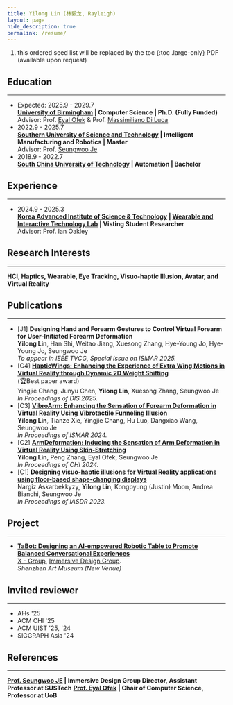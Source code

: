 ```yaml
---
title: Yilong Lin (林毅龙, Rayleigh)
layout: page
hide_description: true
permalink: /resume/
---
```


1. this ordered seed list will be replaced by the toc
{:toc .large-only}
PDF (available upon request)
## Education
---
- Expected: 2025.9 - 2029.7<br>
  **[University of Birmingham](https://www.birmingham.ac.uk/) | Computer Science | Ph.D. (Fully Funded)** <br>
  Advisor: Prof. [Eyal Ofek](https://eyalofek.org/) & Prof. [Massimiliano Di Luca](https://massimilianodiluca.info/)
- 2022.9 - 2025.7 <br> 
  **[Southern University of Science and Technology](https://www.sustech.edu.cn/en/) | Intelligent Manufacturing and Robotics | Master** <br>
  Advisor: Prof. [Seungwoo Je](https://immersivedesignresearch.com/seungwoo)
- 2018.9 - 2022.7 <br>
  **[South China University of Technology](https://www.scut.edu.cn/en/) | Automation | Bachelor** <br>

## Experience
---
- 2024.9 - 2025.3<br>
  **[Korea Advanced Institute of Science & Technology](https://www.kaist.ac.kr/en/) | [Wearable and Interactive Technology Lab](https://sites.google.com/view/kaist-witlab/) | Visting Student Researcher** <br>
  Advisor: Prof. Ian Oakley

## Research Interests
---
**HCI, Haptics, Wearable, Eye Tracking, Visuo-haptic Illusion, Avatar, and Virtual Reality**

## Publications
---
- [J1] **Designing Hand and Forearm Gestures to Control Virtual Forearm for User-Initiated Forearm Deformation** <br>
  **Yilong Lin**, Han Shi, Weitao Jiang, Xuesong Zhang, Hye-Young Jo, Hye-Young Jo, Seungwoo Je <br>
  _To appear in IEEE TVCG, Special Issue on ISMAR 2025._
- [C4] **[HapticWings: Enhancing the Experience of Extra Wing Motions in Virtual Reality through Dynamic 2D Weight Shifting](https://dl.acm.org/doi/10.1145/3715336.3735755)** <br>
  (🏆Best paper award)<br>
  Yingjie Chang, Junyu Chen, **Yilong Lin**, Xuesong Zhang, Seungwoo Je <br>
  _In Proceedings of DIS 2025._
- [C3] **[VibroArm: Enhancing the Sensation of Forearm Deformation in Virtual Reality Using Vibrotactile Funneling Illusion](https://ieeexplore.ieee.org/abstract/document/10765489)** <br>
  **Yilong Lin**, Tianze Xie, Yingjie Chang, Hu Luo, Dangxiao Wang, Seungwoo Je <br>
  _In Proceedings of ISMAR 2024._
- [C2] **[ArmDeformation: Inducing the Sensation of Arm Deformation in Virtual Reality Using Skin-Stretching](https://dl.acm.org/doi/10.1145/3613904.3642518)** <br>
  **Yilong Lin**, Peng Zhang, Eyal Ofek, Seungwoo Je <br>
  _In Proceedings of CHI 2024._
- [C1] **[Designing visuo-haptic illusions for Virtual Reality applications using floor-based shape-changing displays](https://dl.designresearchsociety.org/iasdr/iasdr2023/fullpapers/164/)** <br>
  Nargiz Askarbekkyzy, **Yilong Lin**, Kongpyung (Justin) Moon, Andrea Bianchi, Seungwoo Je <br>
  _In Proceedings of IASDR 2023._

## Project
---
- **[TaBot: Designing an Al-empowered Robotic Table to Promote Balanced Conversational Experiences](/projects/tabot/)** <br>
  [X - Group](https://www.hci-xgroup.com/), [Immersive Design Group](https://immersivedesignresearch.com/). <br>
  _Shenzhen Art Museum (New Venue)_

## Invited reviewer
---
- AHs '25
- ACM CHI '25
- ACM UIST '25, '24
- SIGGRAPH Asia '24

## References
---
**[Prof. Seungwoo JE](http://immersivedesignresearch.com/seungwoo) | Immersive Design Group Director, Assistant Professor at SUSTech**
**[Prof. Eyal Ofek](https://eyalofek.org/) | Chair of Computer Science, Professor at UoB**